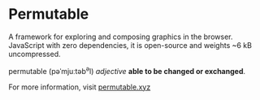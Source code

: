 # Permutable

A framework for exploring and composing graphics in the browser. JavaScript with zero dependencies, it is open-source and weights \~6 kB uncompressed.

permutable (pəˈmjuːtəb<sup>ə</sup>l) _adjective_ **able to be changed or exchanged**.

For more information, visit [permutable.xyz](https://permutable.xyz)

